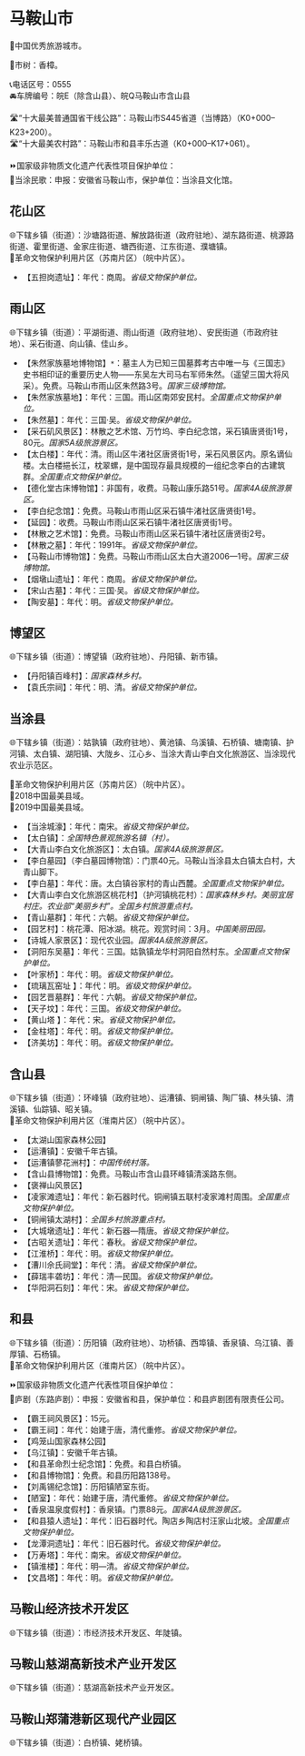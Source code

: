 # 马鞍山市  
🏅中国优秀旅游城市。  
  
🌳市树：香樟。  
  
📞电话区号：0555  
🚘车牌编号：皖E（除含山县）、皖Q马鞍山市含山县  
  
🛣️“十大最美普通国省干线公路”：马鞍山市S445省道（当博路）（K0+000–K23+200）。  
🛣️“十大最美农村路”：马鞍山市和县丰乐古道（K0+000–K17+061）。  
  
⏩国家级非物质文化遗产代表性项目保护单位：  
🔸当涂民歌：申报：安徽省马鞍山市，保护单位：当涂县文化馆。  

## 花山区  
🌐下辖乡镇（街道）：沙塘路街道、解放路街道（政府驻地）、湖东路街道、桃源路街道、霍里街道、金家庄街道、塘西街道、江东街道、濮塘镇。  
🚩革命文物保护利用片区（苏南片区）（皖中片区）。  
  
* 【五担岗遗址】：年代：商周。*省级文物保护单位。*

## 雨山区  
🌐下辖乡镇（街道）：平湖街道、雨山街道（政府驻地）、安民街道（市政府驻地）、采石街道、向山镇、佳山乡。  
  
* 【朱然家族墓地博物馆】`*`：墓主人为已知三国墓葬考古中唯一与《三国志》史书相印证的重要历史人物——东吴左大司马右军师朱然。（遥望三国大将风采）。免费。马鞍山市雨山区朱然路3号。*国家三级博物馆。* 
* 【朱然家族墓地】：年代：三国。雨山区南郊安民村。*全国重点文物保护单位。*  
* 【朱然墓】：年代：三国·吴。*省级文物保护单位。*
* 【采石矶风景区】：林散之艺术馆、万竹坞、李白纪念馆，采石镇唐贤街1号，80元。*国家5A级旅游景区。*  
* 【太白楼】：年代：清。雨山区牛渚社区唐贤街1号，采石风景区内。原名谪仙楼。太白楼挹长江，枕翠螺，是中国现存最具规模的一组纪念李白的古建筑群。*全国重点文物保护单位。*  
* 【德化堂古床博物馆】：非国有，收费。马鞍山康乐路51号。*国家4A级旅游景区。*  
* 【李白纪念馆】：免费。马鞍山市雨山区采石镇牛渚社区唐贤街1号。  
* 【延园】：收费。马鞍山市雨山区采石镇牛渚社区唐贤街1号。  
* 【林散之艺术馆】：免费。马鞍山市雨山区采石镇牛渚社区唐贤街2号。  
* 【林散之墓】：年代：1991年。*省级文物保护单位。*
* 【马鞍山市博物馆】：免费。马鞍山市雨山区太白大道2006—1号。*国家三级博物馆。*  
* 【烟墩山遗址】：年代：商周。*省级文物保护单位。*
* 【宋山古墓】：年代：三国·吴。*省级文物保护单位。*
* 【陶安墓】：年代：明。*省级文物保护单位。*

## 博望区  
🌐下辖乡镇（街道）：博望镇（政府驻地）、丹阳镇、新市镇。  
  
* 【丹阳镇百峰村】：*国家森林乡村。*  
* 【袁氏宗祠】：年代：明、清。*省级文物保护单位。*

## 当涂县  
🌐下辖乡镇（街道）：姑孰镇（政府驻地）、黄池镇、乌溪镇、石桥镇、塘南镇、护河镇、太白镇、湖阳镇、大陇乡、江心乡、当涂大青山李白文化旅游区、当涂现代农业示范区。  
  
🚩革命文物保护利用片区（苏南片区）（皖中片区）。  
🏅2018中国最美县域。  
🏅2019中国最美县域。  
  
* 【当涂城濠】：年代：南宋。*省级文物保护单位。*
* 【太白镇】：*全国特色景观旅游名镇（村）。*  
* 【大青山李白文化旅游区】：太白镇。*国家4A级旅游景区。*  
* 【李白墓园】（李白墓园博物馆）：门票40元。马鞍山当涂县太白镇太白村，大青山脚下。  
* 【李白墓】：年代：唐。太白镇谷家村的青山西麓。*全国重点文物保护单位。*  
* 【大青山李白文化旅游区桃花村】（护河镇桃花村）：*国家森林乡村。美丽宜居村庄。农业部“美丽乡村”。全国乡村旅游重点村。*  
* 【青山墓群】：年代：六朝。*省级文物保护单位。*
* 【园艺村】：桃花潭、阳冰湖。桃花。观赏时间：3月。*中国美丽田园。*  
* 【诗城人家景区】：现代农业园。*国家4A级旅游景区。*  
* 【洞阳东吴墓】：年代：三国。姑孰镇龙华村洞阳自然村东。*全国重点文物保护单位。*  
* 【叶家桥】：年代：明。*省级文物保护单位。*
* 【琉璃瓦窑址 】：年代：明。*省级文物保护单位。*
* 【园艺晋墓群】：年代：六朝。*省级文物保护单位。*
* 【天子坟】：年代：三国。*省级文物保护单位。*
* 【黄山塔 】：年代：宋。*省级文物保护单位。*
* 【金柱塔】：年代：明。*省级文物保护单位。*
* 【济美坊】：年代：明。*省级文物保护单位。*  

## 含山县  
🌐下辖乡镇（街道）：环峰镇（政府驻地）、运漕镇、铜闸镇、陶厂镇、林头镇、清溪镇、仙踪镇、昭关镇。  
🚩革命文物保护利用片区（淮南片区）（皖中片区）。  
  
* 【太湖山国家森林公园】  
* 【运漕镇】：安徽千年古镇。  
* 【运漕镇蓼花洲村】：*中国传统村落。*  
* 【含山县博物馆】：免费。马鞍山市含山县环峰镇清溪路东侧。  
* 【褒禅山风景区】  
* 【凌家滩遗址】：年代：新石器时代。铜闸镇五联村凌家滩村周围。*全国重点文物保护单位。*  
* 【铜闸镇太湖村】：*全国乡村旅游重点村。*  
* 【大城墩遗址】：年代：新石器—隋唐。*省级文物保护单位。*
* 【古昭关遗址】：年代：春秋。*省级文物保护单位。*
* 【江淮桥】：年代：明。*省级文物保护单位。*
* 【漕川佘氏祠堂】：年代：清。*省级文物保护单位。*
* 【薛瑞丰砻坊】：年代：清—民国。*省级文物保护单位。*
* 【华阳洞石刻】：年代：宋。*省级文物保护单位。*  

## 和县  
🌐下辖乡镇（街道）：历阳镇（政府驻地）、功桥镇、西埠镇、香泉镇、乌江镇、善厚镇、石杨镇。  
🚩革命文物保护利用片区（淮南片区）（皖中片区）。  
  
⏩国家级非物质文化遗产代表性项目保护单位：  
🔸庐剧（东路庐剧）：申报：安徽省和县，保护单位：和县庐剧团有限责任公司。  
  
* 【霸王祠风景区】：15元。  
* 【霸王祠】：年代：始建于唐，清代重修。*省级文物保护单位。*
* 【鸡笼山国家森林公园】  
* 【乌江镇】：安徽千年古镇。  
* 【和县革命烈士纪念馆】：免费。和县白桥镇。  
* 【和县博物馆】：免费。和县历阳路138号。  
* 【刘禹锡纪念馆】：历阳镇陋室东街。  
* 【陋室】：年代：始建于唐，清代重修。*省级文物保护单位。*
* 【香泉温泉度假村】：香泉镇。门票88元。*国家4A级旅游景区。*  
* 【和县猿人遗址】：年代：旧石器时代。陶店乡陶店村汪家山北坡。*全国重点文物保护单位。*  
* 【龙潭洞遗址】：年代：旧石器时代。*省级文物保护单位。*
* 【万寿塔】：年代：南宋。*省级文物保护单位。*
* 【镇淮楼】：年代：明—清。*省级文物保护单位。*
* 【文昌塔】：年代：明。*省级文物保护单位。*  

## 马鞍山经济技术开发区  
🌐下辖乡镇（街道）：市经济技术开发区、年陡镇。  

## 马鞍山慈湖高新技术产业开发区  
🌐下辖乡镇（街道）：慈湖高新技术产业开发区。  

## 马鞍山郑蒲港新区现代产业园区  
🌐下辖乡镇（街道）：白桥镇、姥桥镇。  